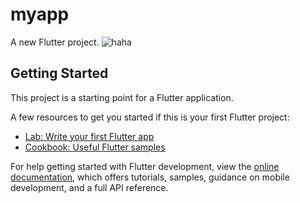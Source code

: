 # myapp

A new Flutter project.
![haha](https://github.com/HeyIamMarasiniAmrit/calculator---Flutter/assets/101445427/7c28cfd4-741f-4406-a200-13d05ad59e0d)


## Getting Started

This project is a starting point for a Flutter application.

A few resources to get you started if this is your first Flutter project:

- [Lab: Write your first Flutter app](https://docs.flutter.dev/get-started/codelab)
- [Cookbook: Useful Flutter samples](https://docs.flutter.dev/cookbook)

For help getting started with Flutter development, view the
[online documentation](https://docs.flutter.dev/), which offers tutorials,
samples, guidance on mobile development, and a full API reference.
